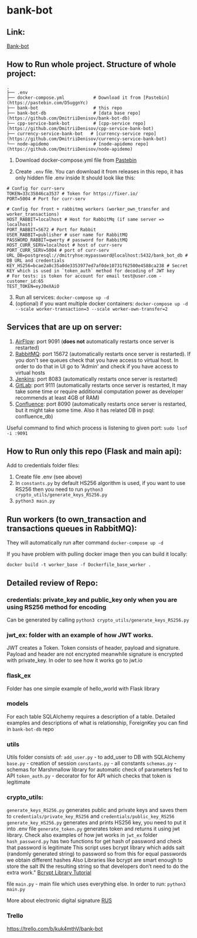 # bank-bot

## Link:
[Bank-bot](http://www.bank-bot.net/)

## How to Run whole project. Structure of whole project:

```
.
├── .env                  
├── docker-compose.yml           # Download it from [Pastebin](https://pastebin.com/D5uggnYc)                 
├── bank-bot                     # this repo
├── bank-bot-db                  # [data base repo](https://github.com/DmitriiDenisov/bank-bot-db)
├── cpp-service-bank-bot         # [cpp-service repo](https://github.com/DmitriiDenisov/cpp-service-bank-bot)         
├── currency-service-bank-bot   # [currency-service repo](https://github.com/DmitriiDenisov/currency-service-bank-bot)
└── node-apidemo                 # [node-apidemo repo](https://github.com/DmitriiDenisov/node-apidemo) 
```


1. Download docker-compose.yml file from [Pastebin](https://pastebin.com/D5uggnYc) 

2. Create `.env` file. You can download it from releases in this repo, it has only hidden file .env inside
It should look like this:
```
# Config for curr-serv
TOKEN=33c35846ca3537 # Token for https://fixer.io/
PORT=5004 # Port for curr-serv

# Config for front + rabbitmq workers (worker_own_transfer and worker_transactions)
HOST_RABBIT=localhost # Host for RabbitMq (if same server => localhost)
PORT_RABBIT=5672 # Port for Rabbit
USER_RABBIT=publisher # user name for RabbitMQ
PASSWORD_RABBIT=qwerty # password for RabbitMQ
HOST_CURR_SERV=localhost # host of curr-serv
PORT_CURR_SERV=5004 # port of curr-serv
URL_DB=postgresql://dmitryhse:mypassword@localhost:5432/bank_bot_db # DB URL and credentials
KEY_HS256=bcae2a8c35a0de3353977ed7af0de10731f62500e4588ca238 # Secret KEY which is used in `token_auth` method for decoding of JWT key
# For tests: is token for account for email test@user.com - customer_id:65
TEST_TOKEN=eyJ0eXAiO
```
3. Run all services: `docker-compose up -d`
4. (optional) if you want multiple docker containers: 
`docker-compose up -d --scale worker-transaction=3 --scale worker-own-transfer=2`

## Services that are up on server:

1. [AirFlow](https://github.com/DmitriiDenisov/airflow-lab): port 9091 (**does not** automatically restarts once server is restarted)
2. [RabbitMQ](https://github.com/DmitriiDenisov/rabbitmq_lab): port 15672 (automatically restarts once server is restarted). If you don't see queues check that you have access to virtual host. In order to do that in UI go to 'Admin' and check if you have access to virtual hosts
3. [Jenkins](https://github.com/DmitriiDenisov/Jenkins-lab): port 8083 (automatically restarts once server is restarted)
4. [GitLab](https://github.com/DmitriiDenisov/Gitlab-lab): port 9111 (automatically restarts once server is restarted, It may take some time or require additional computation power as developer recommends at least 4GB of RAM)
5. [Confluence](https://github.com/DmitriiDenisov/Confluence-lab): port 8090 (automatically restarts once server is restarted, but it might take some time. Also it has related DB in psql: confluence_db)

Useful command to find which process is listening to given port: `sudo lsof -i :9091`

## How to Run only this repo (Flask and main api):
Add to credentials folder files:
1. Create file .env (see above)
2. In `constants.py` by default HS256 algorithm is used, if you want to use RS256 then you need to run `python3 crypto_utils/generate_keys_RS256.py`
3. `python3 main.py`

## Run workers (to own_transaction and transactions queues in RabbitMQ):

They will automatically run after command `docker-compose up -d`

If you have problem with pulling docker image then you can build it locally: 

`docker build -t worker_base -f Dockerfile_base_worker .`


## Detailed review of Repo:

### credentials: private_key and public_key only when you are using RS256 method for encoding
Can be generated by calling `python3 crypto_utils/generate_keys_RS256.py`

### jwt_ex: folder with an example of how JWT works. 
JWT creates a Token. Token consists of header, payload and signature. Payload and header are not encrypted meanwhile signature is encrypted with private_key.
In oder to see how it works go to jwt.io 

### flask_ex
Folder has one simple example of hello_world with Flask library

### models
For each table SQLAlchemy requires a description of a table. Detailed examples and descriptions of what is relationship, ForeignKey you can find in `bank-bot-db` repo

### utils 
Utils folder consists of:
`add_user.py` - to add_user to DB with SQLAlchemy
`base.py` - creation of session
`constants.py` - all constants
`schemas.py` - schemas for Marshmallow library for automatic check of parameters fed to API
`token_auth.py` - decorator for for API which checks that token is legitimate 

### crypto_utils: 
`generate_keys_RS256.py` generates public and private keys and saves them to `credentials/private_key_RS256` and `credentials/public_key_RS256`
`generate_key_HS256.py` generates and prints HS256 key, you need to put it into .env file
`generate_token.py` generates token and returns it using jwt library. Check also examples of how jwt works in `jwt_ex` folder
`hash_password.py` has two functions for get hash of password and check that password is legitimate
This script uses bcrypt library which adds salt (randomly generated string) to password so from this for equal passwords we obtain different hashes
Also Libraries like bcrypt are smart enough to store the salt IN the resulting string so that developers don’t need to do the extra work."
[Bcrypt Library Tutorial](https://hackernoon.com/hashing-passwords-in-python-bcrypt-tutorial-with-examples-77dh36ef)

 file `main.py` - main file which uses everything else. In order to run: `python3 main.py`

More about electronic digital signature [RUS](https://www.youtube.com/watch?v=Y5G7hg9CGIc)

### Trello 
https://trello.com/b/kuk4mthV/bank-bot
